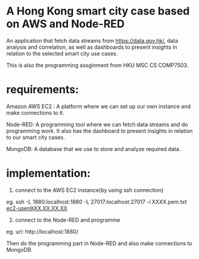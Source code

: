 # A Hong Kong smart city case based on AWS and Node-RED
An application that fetch data streams from https://data.gov.hk/, data analysis and correlation, as well as dashboards to present insights in relation to the selected smart city use cases.

This is also the programming assginment from HKU MSC CS COMP7503.

# requirements:  

Amazon AWS EC2 : 
A platform where we can set up our own instance and make connections to it.         

Node-RED: 
A programming tool where we can fetch data streams and do programming work. It also has the dashboard to present insights in relation to our smart city cases.           

MongoDB: 
A database that we use to store and analyze required data.            


# implementation:

1. connect to the AWS EC2 instance(by using ssh connection)            

eg. ssh -L 1880:localhost:1880 -L 27017:localhost:27017 -i XXXX.pem.txt ec2-user@XX.XX.XX.XX

2. connect to the Node-RED and programme

eg. url:   http://localhost:1880/

Then do the programming part in Node-RED and also make connections to MongoDB.


